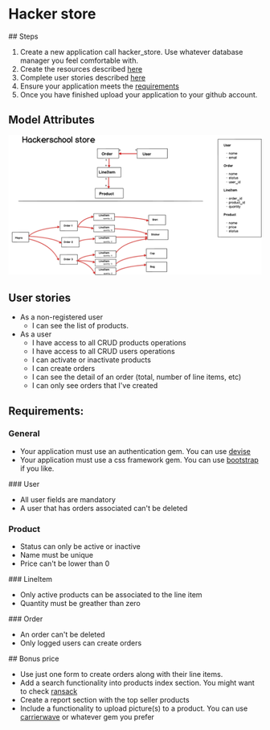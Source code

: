 # Hacker store

## Steps

1. Create a new application call hacker_store. Use whatever database manager you feel comfortable with.
2. Create the resources described [here](#model-attributes)
3. Complete user stories described [here](#user-stories)
4. Ensure your application meets the [requirements](#requirements)
5. Once you have finished upload your application to your github account.


## Model Attributes

![rails_and_mvc](hacker_store.png)
## User stories

- As a non-registered user 
	- I can see the list of products.
- As a user 
	- I have access to all CRUD products operations
	- I have access to all CRUD users operations
	- I can activate or inactivate products
	- I can create orders
	- I can see the detail of an order (total, number of line items, etc)
	- I can only see orders that I've created


## Requirements:

### General

- Your application must use an authentication gem. You can use [devise](https://github.com/plataformatec/devise)
- Your application must use a css framework gem. You can use [bootstrap](https://github.com/seyhunak/twitter-bootstrap-rails) if you like.

### User

- All user fields are mandatory 
- A user that has orders associated can't be deleted

### Product

- Status can only be active or inactive
- Name must be unique
- Price can't be lower than 0


### LineItem

- Only active products can be associated to the line item
- Quantity must be greather than zero


### Order

- An order can't be deleted
- Only logged users can create orders


## Bonus price


- Use just one form to create orders along with their line items.
- Add a search functionality into products index section. You might want to check [ransack](https://github.com/activerecord-hackery/ransack)
- Create a report section with the top seller products
- Include a functionality to upload picture(s) to a product. You can use [carrierwave](https://github.com/carrierwaveuploader/carrierwave) or whatever gem you prefer